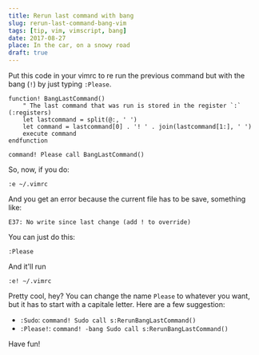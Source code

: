 ```yaml
---
title: Rerun last command with bang
slug: rerun-last-command-bang-vim
tags: [tip, vim, vimscript, bang]
date: 2017-08-27
place: In the car, on a snowy road
draft: true
---
```


Put this code in your vimrc to re run the previous command but with the bang
(`!`) by just typing `:Please`. <!--more-->

```vim
function! BangLastCommand()
    " The last command that was run is stored in the register `:` (:registers)
    let lastcommand = split(@:, ' ')
    let command = lastcommand[0] . '! ' . join(lastcommand[1:], ' ')
    execute command
endfunction

command! Please call BangLastCommand()
```

So, now, if you do:

    :e ~/.vimrc

And you get an error because the current file has to be save, something like:

    E37: No write since last change (add ! to override)

You can just do this:

    :Please

And it'll run

    :e! ~/.vimrc

Pretty cool, hey? You can change the name `Please` to whatever you want, but it
has to start with a capitale letter. Here are a few suggestion:

- `:Sudo`: `command! Sudo call s:RerunBangLastCommand()`
- `:Please!`: `command! -bang Sudo call s:RerunBangLastCommand()`

Have fun!
